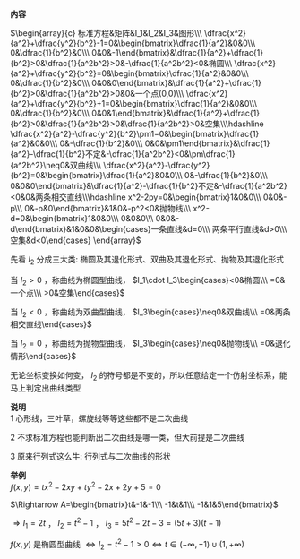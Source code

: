**内容**  
  
$\begin{array}{c}  
标准方程&矩阵&I_1&I_2&I_3&图形\\\  
\dfrac{x^2}{a^2}+\dfrac{y^2}{b^2}-1=0&\begin{bmatrix}\dfrac{1}{a^2}&0&0\\\ 0&\dfrac{1}{b^2}&0\\\ 0&0&-1\end{bmatrix}&\dfrac{1}{a^2}+\dfrac{1}{b^2}>0&\dfrac{1}{a^2b^2}>0&-\dfrac{1}{a^2b^2}<0&椭圆\\\  
\dfrac{x^2}{a^2}+\dfrac{y^2}{b^2}=0&\begin{bmatrix}\dfrac{1}{a^2}&0&0\\\ 0&\dfrac{1}{b^2}&0\\\ 0&0&0\end{bmatrix}&\dfrac{1}{a^2}+\dfrac{1}{b^2}>0&\dfrac{1}{a^2b^2}>0&0&一个点(0,0)\\\  
\dfrac{x^2}{a^2}+\dfrac{y^2}{b^2}+1=0&\begin{bmatrix}\dfrac{1}{a^2}&0&0\\\ 0&\dfrac{1}{b^2}&0\\\ 0&0&1\end{bmatrix}&\dfrac{1}{a^2}+\dfrac{1}{b^2}>0&\dfrac{1}{a^2b^2}>0&\dfrac{1}{a^2b^2}>0&空集\\\hdashline  
\dfrac{x^2}{a^2}-\dfrac{y^2}{b^2}\pm1=0&\begin{bmatrix}\dfrac{1}{a^2}&0&0\\\ 0&-\dfrac{1}{b^2}&0\\\ 0&0&\pm1\end{bmatrix}&\dfrac{1}{a^2}-\dfrac{1}{b^2}不定&-\dfrac{1}{a^2b^2}<0&\pm\dfrac{1}{a^2b^2}\neq0&双曲线\\\  
\dfrac{x^2}{a^2}-\dfrac{y^2}{b^2}=0&\begin{bmatrix}\dfrac{1}{a^2}&0&0\\\ 0&-\dfrac{1}{b^2}&0\\\ 0&0&0\end{bmatrix}&\dfrac{1}{a^2}-\dfrac{1}{b^2}不定&-\dfrac{1}{a^2b^2}<0&0&两条相交直线\\\hdashline  
x^2-2py=0&\begin{bmatrix}1&0&0\\\ 0&0&-p\\\ 0&-p&0\end{bmatrix}&1&0&-p^2<0&抛物线\\\  
x^2-d=0&\begin{bmatrix}1&0&0\\\ 0&0&0\\\ 0&0&-d\end{bmatrix}&1&0&0&\begin{cases}一条直线&d=0\\\ 两条平行直线&d>0\\\ 空集&d<0\end{cases}  
\end{array}$  
  
先看 $I_2$ 分成三大类: 椭圆及其退化形式、双曲及其退化形式、抛物及其退化形式  
  
当 $I_2>0$ ，称曲线为椭圆型曲线， $I_1\cdot I_3\begin{cases}<0&椭圆\\\ =0&一个点\\\ >0&空集\end{cases}$  
  
当 $I_2<0$ ，称曲线为双曲型曲线， $I_3\begin{cases}\neq0&双曲线\\\ =0&两条相交直线\end{cases}$  
  
当 $I_2=0$ ，称曲线为抛物型曲线， $I_3\begin{cases}\neq0&抛物线\\\ =0&退化情形\end{cases}$  
  
无论坐标变换如何变， $I_2$ 的符号都是不变的，所以任意给定一个仿射坐标系，能马上判定出曲线类型  
  
**说明**  
1 心形线，三叶草，螺旋线等等这些都不是二次曲线  
  
2 不求标准方程也能判断出二次曲线是哪一类，但大前提是二次曲线  
  
3 原来行列式这么牛: 行列式与二次曲线的形状  
  
**举例**  
$f(x,y)=tx^2-2xy+ty^2-2x+2y+5=0$  
  
$\Rightarrow A=\begin{bmatrix}t&-1&-1\\\ -1&t&1\\\ -1&1&5\end{bmatrix}$  
  
$\Rightarrow I_1=2t$ ， $I_2=t^2-1$ ， $I_3=5t^2-2t-3=(5t+3)(t-1)$  
  
$f(x,y)$ 是椭圆型曲线 $\Leftrightarrow I_2=t^2-1>0\Leftrightarrow t\in\left(-\infty,-1\right)\cup\left(1,+\infty\right)$  
